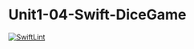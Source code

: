 # Unit1-04-Swift-DiceGame
[![SwiftLint](https://github.com/ICS4U-Programming-ValI/Unit1-04-Swift-DiceGame/workflows/SwiftLint/badge.svg)](https://github.com/ICS4U-Programming-ValI/Unit1-04-Swift-DiceGame/actions)
